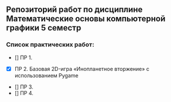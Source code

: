## Репозиторий работ по дисциплине Математические основы компьютерной графики 5 семестр

### Список практических работ:
- [] ПР 1. 
- [x] ПР 2. Базовая 2D-игра «Инопланетное вторжение» с использованием Pygame
- [] ПР 3. 
- [] ПР 4. 
